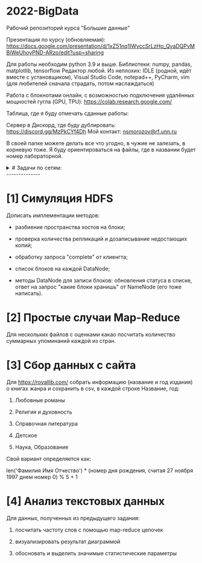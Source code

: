 # 2022-BigData
Рабочий репозиторий курса "Большие данные"


Презентация по курсу (обновляемая): https://docs.google.com/presentation/d/1xZ51nq1IWvccSrLzHo_QyaDQPvMBiWeUhoyPND-ARzo/edit?usp=sharing

Для работы необходим python 3.9 и выше.
Библиотеки: numpy, pandas, matplotlib, tensorflow
Редактор любой. Из неплохих: IDLE (родной, идёт вместе с установщиком), Visual Studio Code, notepad++, PyCharm, vim (для любителей сначала страдать, потом наслаждаться)

Работа с блокнотами онлайн, с возможностью подключения удалённых мощностей гугла (GPU, TPU): https://colab.research.google.com/

Таблица, где я буду отмечать сданные работы: 

Сервер в Дискорд, где буду дублировать: https://discord.gg/MzPkCYf4Dh
Мой контакт: nsmorozov@rf.unn.ru

В своей папке можете делать все что угодно, в чужие не залезать, в корневую тоже. Я буду ориентироваться на файлы, где в названии будет номер лабораторной.

<details>
  <summary># Задачи по сетям:</summary>

Выкладывать в свою же папку, но в отдельной подпапке

# [2] С использованием модуля socket создать чат:

- сервер на локальной машине, который ожидает запроса на соединение, создает отдельный поток, в котором все полученное по этому соединению пересылает по всему списку активных клиентов. Первое сообщение от клиента сохраняется как его псевдоним.

- клиент, который по указанному IP стучится к серверу, после чего может вводимую в отдельном потоке строку отправить. А все полученные строки во втором потоке (ожидающего данных от сервера) просто печатает.

Для референса: https://www.binarytides.com/code-chat-application-server-client-sockets-python/ ,
https://habr.com/ru/post/151623/

Рекомендую не копировать код, а писать самостоятельно.

</details>
--------------

# [1] Симуляция HDFS

Дописать имплементации методов:

- разбиение пространства хостов на блоки;

- проверка количества репликаций и дозаписывание недостающих копий;

- обработку запроса "complete" от клиенгта;

- список блоков на каждой DataNode;

- методы DataNode для записи блоков: обновления статуса в списке, ответ на запрос "какие блоки хранишь" от NameNode (его тоже написать).

# [2] Простые случаи Map-Reduce

Для нескольких файлов с оценками какао посчитать количество суммарных упоминаний каждой из стран.

# [3] Сбор данных с сайта

Для https://royallib.com/ собрать информацию (название и год издания) о книгах жанра и сохранить в csv, в каждой строке Название, год:

1. Любовные романы

2. Религия и духовность

3. Справочная литература

4. Детское

5. Наука, Образование

Свой вариант определяется как:

len('Фамилия Имя Отчество') * (номер дня рождения, считая 27 ноября 1997 днем номер 0) % 5 + 1

# [4] Анализ текстовых данных

Для данных, полученных из предыдущего задания:

1. посчитать частоту слов с помощью map-reduce цепочек 

2. визуализировать результат диаграммой

3. обосновать и выделить значимые статистические параметры
